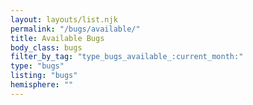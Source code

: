 ```yaml
---
layout: layouts/list.njk
permalink: "/bugs/available/"
title: Available Bugs
body_class: bugs
filter_by_tag: "type_bugs_available_:current_month:"
type: "bugs"
listing: "bugs"
hemisphere: ""
---
```

